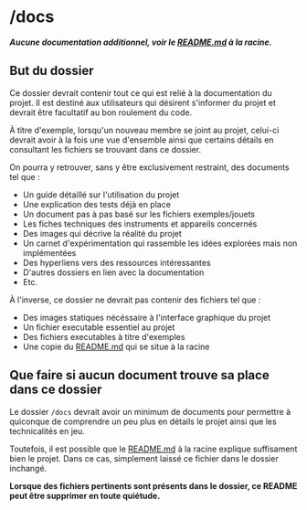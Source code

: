 # /docs

***Aucune documentation additionnel, voir le [README.md](/README.md) à la racine.***

## But du dossier

Ce dossier devrait contenir tout ce qui est relié à la documentation du projet. Il est destiné aux utilisateurs qui désirent s'informer du projet et devrait être facultatif au bon roulement du code. 

À titre d'exemple, lorsqu'un nouveau membre se joint au projet, celui-ci devrait avoir à la fois une vue d'ensemble ainsi que certains détails en consultant les fichiers se trouvant dans ce dossier.

On pourra y retrouver, sans y être exclusivement restraint, des documents tel que : 
- Un guide détaillé sur l'utilisation du projet
- Une explication des tests déjà en place
- Un document pas à pas basé sur les fichiers exemples/jouets
- Les fiches techniques des instruments et appareils concernés
- Des images qui décrive la réalité du projet
- Un carnet d'expérimentation qui rassemble les idées explorées mais non implémentées
- Des hyperliens vers des ressources intéressantes
- D'autres dossiers en lien avec la documentation
- Etc.

À l'inverse, ce dossier ne devrait pas contenir des fichiers tel que : 
- Des images statiques nécéssaire à l'interface graphique du projet
- Un fichier executable essentiel au projet
- Des fichiers executables à titre d'exemples
- Une copie du [README.md](/README.md) qui se situe à la racine

## Que faire si aucun document trouve sa place dans ce dossier

Le dossier `/docs` devrait avoir un minimum de documents pour permettre à quiconque de comprendre un peu plus en détails le projet ainsi que les technicalités en jeu. 

Toutefois, il est possible que le [README.md](/README.md) à la racine explique suffisament bien le projet. Dans ce cas, simplement laissé ce fichier dans le dossier inchangé.

**Lorsque des fichiers pertinents sont présents dans le dossier, ce README peut être supprimer en toute quiétude.**

